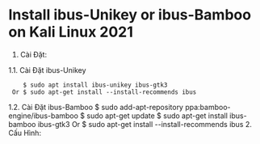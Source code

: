 # Install ibus-Unikey or ibus-Bamboo on Kali Linux 2021
1. Cài Đặt:

  1.1. Cài Đặt ibus-Unikey
  
        $ sudo apt install ibus-unikey ibus-gtk3
     Or $ sudo apt-get install --install-recommends ibus
  1.2. Cài Đặt ibus-Bamboo
        $ sudo add-apt-repository ppa:bamboo-engine/ibus-bamboo
        $ sudo apt-get update
        $ sudo apt-get install ibus-bamboo ibus-gtk3
     Or $ sudo apt-get install --install-recommends ibus
2. Cấu Hình:
